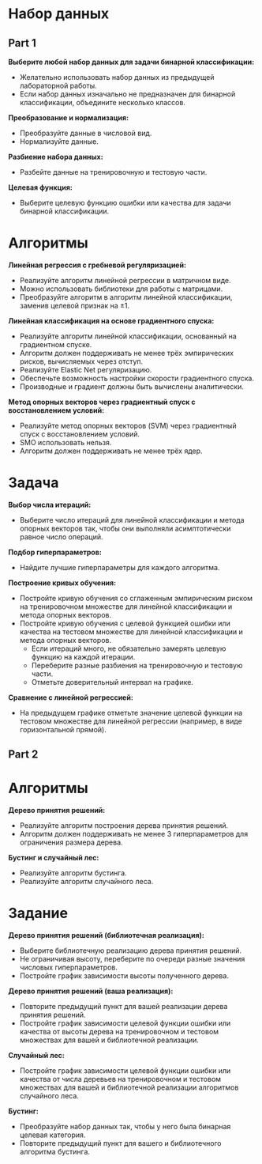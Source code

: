 # Набор данных

## Part 1

**Выберите любой набор данных для задачи бинарной классификации:**
  - Желательно использовать набор данных из предыдущей лабораторной работы.
  - Если набор данных изначально не предназначен для бинарной классификации, объедините несколько классов.

**Преобразование и нормализация:**
  - Преобразуйте данные в числовой вид.
  - Нормализуйте данные.

**Разбиение набора данных:**
  - Разбейте данные на тренировочную и тестовую части.

**Целевая функция:**
  - Выберите целевую функцию ошибки или качества для задачи бинарной классификации.

# Алгоритмы

**Линейная регрессия с гребневой регуляризацией:**
  - Реализуйте алгоритм линейной регрессии в матричном виде.
  - Можно использовать библиотеки для работы с матрицами.
  - Преобразуйте алгоритм в алгоритм линейной классификации, заменив целевой признак на ±1.

**Линейная классификация на основе градиентного спуска:**
  - Реализуйте алгоритм линейной классификации, основанный на градиентном спуске.
  - Алгоритм должен поддерживать не менее трёх эмпирических рисков, вычисляемых через отступ.
  - Реализуйте Elastic Net регуляризацию.
  - Обеспечьте возможность настройки скорости градиентного спуска.
  - Производные и градиент должны быть вычислены аналитически.

**Метод опорных векторов через градиентный спуск с восстановлением условий:**
  - Реализуйте метод опорных векторов (SVM) через градиентный спуск с восстановлением условий.
  - SMO использовать нельзя.
  - Алгоритм должен поддерживать не менее трёх ядер.

# Задача

**Выбор числа итераций:**
  - Выберите число итераций для линейной классификации и метода опорных векторов так, чтобы они выполняли асимптотически равное число операций.

**Подбор гиперпараметров:**
  - Найдите лучшие гиперпараметры для каждого алгоритма.

**Построение кривых обучения:**
  - Постройте кривую обучения со сглаженным эмпирическим риском на тренировочном множестве для линейной классификации и метода опорных векторов.
  - Постройте кривую обучения с целевой функцией ошибки или качества на тестовом множестве для линейной классификации и метода опорных векторов.
    - Если итераций много, не обязательно замерять целевую функцию на каждой итерации.
    - Переберите разные разбиения на тренировочную и тестовую части.
    - Отметьте доверительный интервал на графике.

**Сравнение с линейной регрессией:**
  - На предыдущем графике отметьте значение целевой функции на тестовом множестве для линейной регрессии (например, в виде горизонтальной прямой).

## Part 2

# Алгоритмы

**Дерево принятия решений:**
  - Реализуйте алгоритм построения дерева принятия решений.
  - Алгоритм должен поддерживать не менее 3 гиперпараметров для ограничения размера дерева.

**Бустинг и случайный лес:**
  - Реализуйте алгоритм бустинга.
  - Реализуйте алгоритм случайного леса.

# Задание

**Дерево принятия решений (библиотечная реализация):**
  - Выберите библиотечную реализацию дерева принятия решений.
  - Не ограничивая высоту, переберите по очереди разные значения числовых гиперпараметров.
  - Постройте график зависимости высоты полученного дерева.

**Дерево принятия решений (ваша реализация):**
  - Повторите предыдущий пункт для вашей реализации дерева принятия решений.
  - Постройте график зависимости целевой функции ошибки или качества от высоты дерева на тренировочном и тестовом множествах для вашей и библиотечной реализации.

**Случайный лес:**
  - Постройте график зависимости целевой функции ошибки или качества от числа деревьев на тренировочном и тестовом множествах для вашей и библиотечной реализации алгоритмов случайного леса.

**Бустинг:**
  - Преобразуйте набор данных так, чтобы у него была бинарная целевая категория.
  - Повторите предыдущий пункт для вашего и библиотечного алгоритма бустинга.